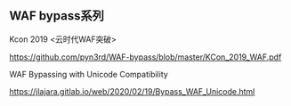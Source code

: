 ## WAF bypass系列

Kcon 2019 <云时代WAF突破>

https://github.com/pyn3rd/WAF-bypass/blob/master/KCon_2019_WAF.pdf


WAF Bypassing with Unicode Compatibility

https://jlajara.gitlab.io/web/2020/02/19/Bypass_WAF_Unicode.html
